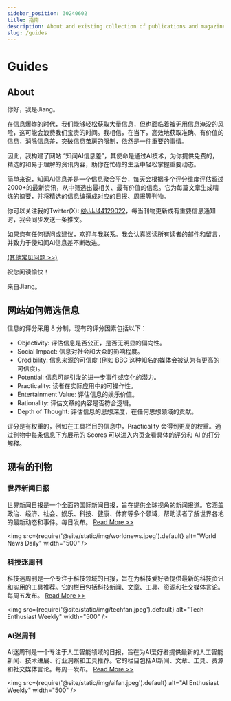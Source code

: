 ```yaml
---
sidebar_position: 30240602
title: 指南
description: About and existing collection of publications and magazines
slug: /guides
---
```

# Guides

## About

你好，我是Jiang。

在信息爆炸的时代，我们能够轻松获取大量信息，但也面临着被无用信息淹没的风险，这可能会浪费我们宝贵的时间。我相信，在当下，高效地获取准确、有价值的信息，消除信息差，突破信息茧房的限制，依然是一件重要的事情。

因此，我构建了网站 “知闻AI信息差”，其使命是通过AI技术，为你提供免费的，精选的和易于理解的资讯内容，助你在忙碌的生活中轻松掌握重要动态。

简单来说，知闻AI信息差是一个信息聚合平台，每天会根据多个评分维度评估超过2000+的最新资讯，从中筛选出最相关、最有价值的信息。它为每篇文章生成精炼的摘要，并将精选的信息编撰成对应的日报、周报等刊物。

你可以关注我的Twitter(X): [@JJJ44129022](https://x.com/JJJ44129022)，每当刊物更新或有重要信息通知时，我会同步发送一条推文。

<!-- 我还运行着一份基于Substack平台的Newsletter，每天会发布最新的刊物内容。

你可以在这里订阅：

import Substack from '@site/src/components/Substack';

<Substack /> -->

如果您有任何疑问或建议，欢迎与我联系。我会认真阅读所有读者的邮件和留言，并致力于使知闻AI信息差不断改进。

[(其他常见问题 >>)](/#faq)

祝您阅读愉快！ 

来自Jiang。

## 网站如何筛选信息

信息的评分采用 8 分制，现有的评分因素包括以下：

- Objectivity: 评估信息是否公正，是否无明显的偏向性。
- Social Impact: 信息对社会和大众的影响程度。
- Credibility: 信息来源的可信度 (例如 BBC 这种知名的媒体会被认为有更高的可信度)。
- Potential: 信息可能引发的进一步事件或变化的潜力。
- Practicality: 读者在实际应用中的可操作性。
- Entertainment Value: 评估信息的娱乐价值。
- Rationality: 评估文章的内容是否符合逻辑。
- Depth of Thought: 评估信息的思想深度，在任何思想领域的贡献。

评分是有权重的，例如在工具栏目的信息中，Practicality 会得到更高的权重。通过刊物中每条信息下方展示的 Scores 可以进入内页查看具体的评分和 AI 的打分解释。

## 现有的刊物

### 世界新闻日报

世界新闻日报是一个全面的国际新闻日报，旨在提供全球视角的新闻报道。它涵盖政治、经济、社会、娱乐、科技、健康、体育等多个领域，帮助读者了解世界各地的最新动态和事件。每日发布。
[Read More >>](/docs/world-news-daily)

<img
src={require('@site/static/img/worldnews.jpeg').default}
alt="World News Daily"
width="500"
/>

### 科技迷周刊

科技迷周刊是一个专注于科技领域的日报，旨在为科技爱好者提供最新的科技资讯和实用的工具推荐。它的栏目包括科技新闻、文章、工具、资源和社交媒体言论。每周五发布。
[Read More >>](/docs/tech-enthusiast-daily)

<img
src={require('@site/static/img/techfan.jpeg').default}
alt="Tech Enthusiast Weekly"
width="500"
/>

### AI迷周刊

AI迷周刊是一个专注于人工智能领域的日报，旨在为AI爱好者提供最新的人工智能新闻、技术进展、行业洞察和工具推荐。它的栏目包括AI新闻、文章、工具、资源和社交媒体言论。每周一发布。
[Read More >>](/docs/ai-enthusiast-daily)

<img
src={require('@site/static/img/aifan.jpeg').default}
alt="AI Enthusiast Weekly"
width="500"
/>
